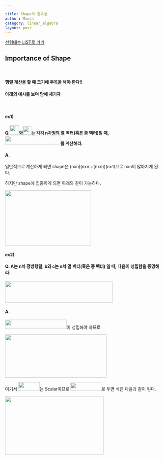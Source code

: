 ```yaml
---

title: Shape의 중요성
author: Monch
category: linear_algebra
layout: post
---
```


[선형대수 LIST로 가기](https://songminkee.github.io//linear_algebra/2020/05/02/list.html)

 

  

 <h2><b>Importance of Shape</b></h2>

<br>

<h4><b>행렬 계산을 할 때 크기에 주목을 해야 한다!!</b></h4>

<h4><b>아래의 예시를 보며 맘에 새기자</b></h4>

<br>

  

<h4><b>ex1)</b></h4>

<h4><b>Q.<img src="{{'assets/picture/x.jpg' | relative_url}}" height="30" width="30">와<img src="{{'assets/picture/v.jpg' | relative_url}}" height="27" width="27">는 각각 n차원의 열 벡터(혹은 종 벡터)일 때, <img src="{{'assets/picture/la_ios_0.jpg' | relative_url}}" height="30" width="180">를 계산해라.</b></h4>



   

<h4><b>A.</b></h4>

일반적으로 계산하게 되면 shape은 (nxn)(nxn +(nxn))(nx1)으로 nxn이 많아지게 된다.

하지만 shape에 집중하게 되면 아래와 같이 가능하다.

<img src="{{'assets/picture/la_ios_1.jpg' | relative_url}}" width="280" height="180">





<h4><b>ex2)</b></h4>

<h4><b>Q. A는 n차 정방행렬, b와 c는 n차 열 벡터(혹은 종 벡터) 일 때, 다음이 성립함을 증명해라.</b></h4>

<img src="{{'assets/picture/la_ios_2.jpg' | relative_url}}" height="70" width="350">

<h4>A.</h4>

<img src="{{'assets/picture/la_ios_3.jpg' | relative_url}}" height="30" width="200">이 성립해야 하므로

<img src="{{'assets/picture/la_ios_4.jpg' | relative_url}}" height="140" width="330">  

여기서 <img src="{{'assets/picture/la_ios_5.jpg' | relative_url}}" height="28" width="70">는 Scalar이므로 <img src="{{'assets/picture/la_ios_6.jpg' | relative_url}}" height="26" width="100">로 두면 식은 다음과 같이 된다.

<img src="{{'assets/picture/la_ios_7.jpg' | relative_url}}" height="190" width="320"> 


